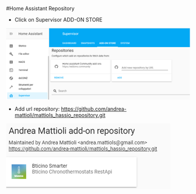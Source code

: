 #Home Assistant Repository

- Click on Supervisor ADD-ON STORE

![Alt text](https://github.com/andrea-mattioli/bticino_X8000_rest_api/raw/test/screenshots/add_repo1.PNG?raw=true "App Register")

- Add url repository: https://github.com/andrea-mattioli/mattiols_hassio_repository.git

![Alt text](https://github.com/andrea-mattioli/bticino_X8000_rest_api/raw/test/screenshots/add_repo2.PNG?raw=true "App Register")

